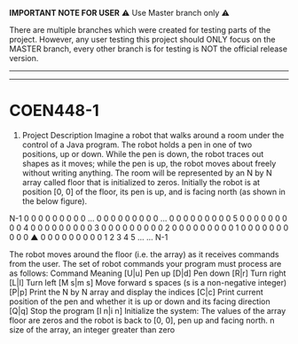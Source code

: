 


****IMPORTANT NOTE FOR USER****
⚠ Use Master branch only ⚠

There are multiple branches which were created for testing parts of the project. However,
any user testing this project should ONLY focus on the MASTER branch, every other branch is 
for testing is NOT the official release version.

*******************************************************************************************************
*******************************************************************************************************

# COEN448-1

1. Project Description
Imagine a robot that walks around a room under the control of a Java program. The robot holds
a pen in one of two positions, up or down. While the pen is down, the robot traces out shapes as
it moves; while the pen is up, the robot moves about freely without writing anything. The room
will be represented by an N by N array called floor that is initialized to zeros. Initially the robot is
at position [0, 0] of the floor, its pen is up, and is facing north (as shown in the below figure).

N-1 0 0 0 0 0 0 0 0 0
… 0 0 0 0 0 0 0 0 0
… 0 0 0 0 0 0 0 0 0
5 0 0 0 0 0 0 0 0 0
4 0 0 0 0 0 0 0 0 0
3 0 0 0 0 0 0 0 0 0
2 0 0 0 0 0 0 0 0 0
1 0 0 0 0 0 0 0 0 0
0 ▲ 0 0 0 0 0 0 0 0
0 1 2 3 4 5 … … N-1

The robot moves around the floor (i.e. the array) as it receives commands from the user. The
set of robot commands your program must process are as follows:
Command Meaning
[U|u] Pen up
[D|d] Pen down
[R|r] Turn right
[L|l] Turn left
[M s|m s] Move forward s spaces (s is a non-negative integer)
[P|p] Print the N by N array and display the indices
[C|c] Print current position of the pen and whether it is up or down and its
facing direction
[Q|q] Stop the program
[I n|i n] Initialize the system: The values of the array floor are zeros and the robot
is back to [0, 0], pen up and facing north. n size of the array, an integer
greater than zero 
